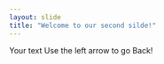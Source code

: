 ```yaml
---
layout: slide
title: "Welcome to our second silde!"
---
```

Your text
Use the left arrow to go Back!
